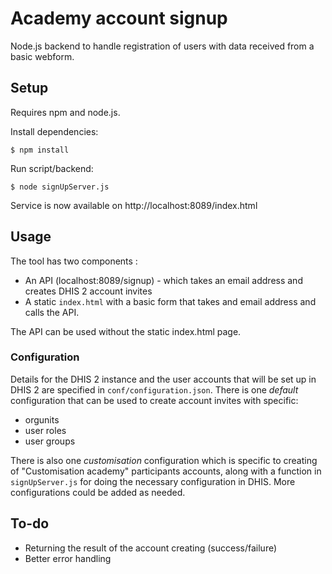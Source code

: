 # Academy account signup
Node.js backend to handle registration of users with data received from a basic webform.

## Setup
Requires npm and node.js. 

Install dependencies:

```
$ npm install
```

Run script/backend:

```
$ node signUpServer.js
```

Service is now available on http://localhost:8089/index.html

## Usage
The tool has two components :

* An API (localhost:8089/signup) - which takes an email address and creates DHIS 2 account invites
* A static `index.html` with a basic form that takes and email address and calls the API.

The API can be used without the static index.html page.

### Configuration
Details for the DHIS 2 instance and the user accounts that will be set up in DHIS 2 are specified in `conf/configuration.json`. There is one *default* configuration that can be used to create account invites with specific:
 
* orgunits
* user roles
* user groups

There is also one *customisation* configuration which is specific to creating of "Customisation academy" participants accounts, along with a function in `signUpServer.js` for doing the necessary configuration in DHIS. More configurations could be added as needed.

## To-do
* Returning the result of the account creating (success/failure)
* Better error handling





